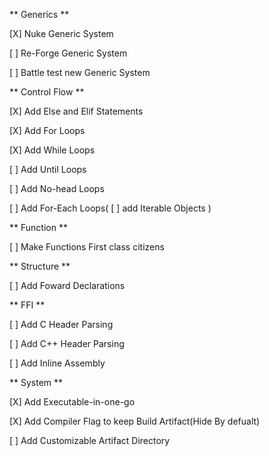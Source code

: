 
** Generics **

[X] Nuke Generic System

[ ] Re-Forge Generic System

[ ] Battle test new Generic System


** Control Flow **

[X] Add Else and Elif Statements

[X] Add For Loops

[X] Add While Loops

[ ] Add Until Loops

[ ] Add No-head Loops

[ ] Add For-Each Loops( [ ] add Iterable Objects )


** Function **

[ ] Make Functions First class citizens

** Structure **

[ ] Add Foward Declarations

** FFI **

[ ] Add C Header Parsing

[ ] Add C++ Header Parsing

[ ] Add Inline Assembly

** System **

[X] Add Executable-in-one-go

[X] Add Compiler Flag to keep Build Artifact(Hide By defualt)

[ ] Add Customizable Artifact Directory

